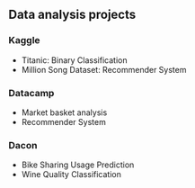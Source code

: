 ## Data analysis projects

### Kaggle
- Titanic: Binary Classification
- Million Song Dataset: Recommender System

### Datacamp
- Market basket analysis
- Recommender System

### Dacon
- Bike Sharing Usage Prediction
- Wine Quality Classification

